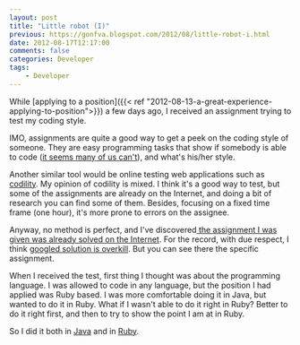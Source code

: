 ```yaml
---
layout: post
title: "Little robot (I)"
previous: https://gonfva.blogspot.com/2012/08/little-robot-i.html
date: 2012-08-17T12:17:00
comments: false
categories: Developer
tags:
    - Developer
---
```


While [applying to a position]({{< ref "2012-08-13-a-great-experience-applying-to-position">}}) a few days ago, I received an assignment trying to test my coding style.


IMO, assignments are quite a good way to get a peek on the coding style of someone. They are easy programming tasks that show if somebody is able to code ([it seems many of us can't](http://www.codinghorror.com/blog/2007/02/why-cant-programmers-program.html)), and what's his/her style.


Another similar tool would be online testing web applications such as [codility](http://codility.com/). My opinion of codility is mixed. I think it's a good way to test, but some of the assignments are already on the Internet, and doing a bit of research you can find some of them. Besides, focusing on a fixed time frame (one hour), it's more prone to errors on the assignee.


Anyway, no method is perfect, and I've discovered[ the assignment I was given was already solved on the Internet](https://github.com/alexwibowo/Robot). For the record, with due respect, I think [googled solution is overkill](https://github.com/alexwibowo/Robot/tree/master/src/main/java/au/com/anz/robot/command). But you can see there the specific assignment.


When I received the test, first thing I thought was about the programming language. I was allowed to code in any language, but the position I had applied was Ruby based. I was more comfortable doing it in Java, but wanted to do it in Ruby. What if I wasn't able to do it right in Ruby? Better to do it right first, and then to try to show the point I am at in Ruby.


So I did it both in [Java](https://github.com/gonfva/assignments/tree/master/gfvRobotJava) and in [Ruby](https://github.com/gonfva/assignments/tree/master/gfv_robot_ruby).
